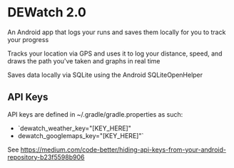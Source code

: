 # DEWatch 2.0

An Android app that logs your runs and saves them locally for you to track your progress

Tracks your location via GPS and uses it to log your distance, speed, and draws the path you've taken and  graphs in real time

Saves data locally via SQLite using the Android SQLiteOpenHelper


## API Keys
API keys are defined in ~/.gradle/gradle.properties as such:

* `dewatch_weather_key="[KEY_HERE]"
* dewatch_googlemaps_key="[KEY_HERE]"`

See <https://medium.com/code-better/hiding-api-keys-from-your-android-repository-b23f5598b906>